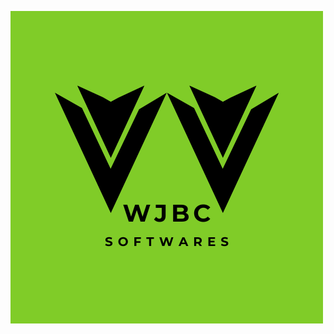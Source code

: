 ![alt text](https://github.com/wellingtonpaim/CadastroProdutos/blob/main/src/main/resources/static/wjbc-logo.png)
